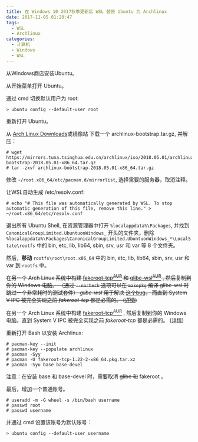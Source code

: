 ```yaml
---
title: 在 Windows 10 2017秋季更新后 WSL 替换 Ubuntu 为 Archlinux
date: 2017-11-05 01:20:47
tags:
  - WSL
  - Archlinux
categories:
  - 计算机
  - Windows
  - WSL
---
```


从Windows商店安装Ubuntu。

从开始菜单打开 Ubuntu。

通过 cmd 切换默认用户为 root:

    > ubuntu config --default-user root

重新打开 Ubuntu。

从 [Arch Linux Downloads](https://www.archlinux.org/download/ )或镜像站 下载一个 archlinux-bootstrap.tar.gz, 并解压：

    # wget https://mirrors.tuna.tsinghua.edu.cn/archlinux/iso/2018.05.01/archlinux-bootstrap-2018.05.01-x86_64.tar.gz
    # tar -zxvf archlinux-bootstrap-2018.05.01-x86_64.tar.gz

修改 `~/root.x86_64/etc/pacman.d/mirrorlist`, 选择需要的服务器，取消注释。

让WSL自动生成 /etc/resolv.conf:

    # echo "# This file was automatically generated by WSL. To stop automatic generation of this file, remove this line." > ~/root.x86_64/etc/resolv.conf

退出所有 Ubuntu Shell, 在资源管理器中打开 `%localappdata%\Packages`, 并找到 `CanonicalGroupLimited.UbuntuonWindows_` 开头的文件夹，删除 `%localappdata%\Packages\CanonicalGroupLimited.UbuntuonWindows_*\LocalState\rootfs` 中的 bin, etc, lib, lib64, sbin, srv, usr 和 var 等 8 个文件夹。

然后，**移动** `rootfs\root\root.x86_64` 中的 bin, etc, lib, lib64, sbin, srv, usr 和 var 到 `rootfs` 中。

~~在另一个 Arch Linux 系统中构建 [fakeroot-tcp<sup>AUR</sup>](https://aur.archlinux.org/packages/fakeroot-tcp/ ) 和 [glibc-wsl<sup>AUR</sup>](https://aur.archlinux.org/packages/glibc-wsl/ ) , 然后复制到你的 Windows 电脑。 （通过 `--nocheck` 选项可以在 `makepkg` 编译 glibc-wsl 时跳过一个非常耗时的测试套件） *glibc-wsl* 用于解决 [这个bug](https://github.com/Microsoft/BashOnWindows/issues/1878 )。 而直到 System V IPC 被完全实现之前 *fakeroot-tcp* 都是必需的。 ([详情](https://github.com/Microsoft/BashOnWindows/issues/1016 ))~~

在另一个 Arch Linux 系统中构建 [fakeroot-tcp<sup>AUR</sup>](https://aur.archlinux.org/packages/fakeroot-tcp/ ) , 然后复制到你的 Windows 电脑。直到 System V IPC 被完全实现之前 *fakeroot-tcp* 都是必需的。 ([详情](https://github.com/Microsoft/BashOnWindows/issues/1016 ))

重新打开 Bash 以安装 Archlinux:

    # pacman-key --init
    # pacman-key --populate archlinux
    # pacman -Syy
    # pacman -U fakeroot-tcp-1.22-2-x86_64.pkg.tar.xz
    # pacman -Syu base base-devel

注意：在安装 base 和 base-devel 时，需要取消 ~~glibc 和~~ fakeroot 。

最后，增加一个普通账号。

    # useradd -m -G wheel -s /bin/bash username
    # passwd root
    # passwd username

并通过 cmd 设置该账号为默认账号：

    > ubuntu config --default-user username
